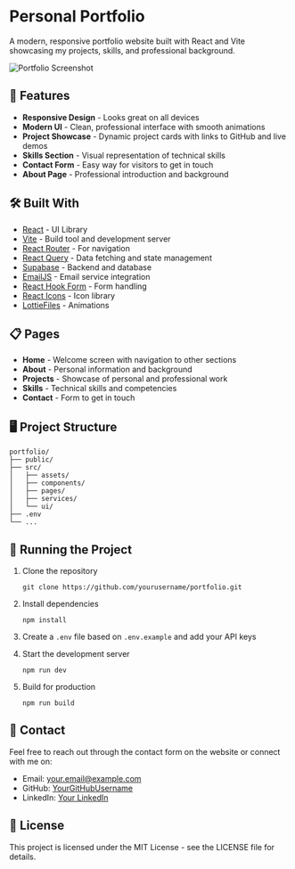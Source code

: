 # Personal Portfolio

A modern, responsive portfolio website built with React and Vite showcasing my projects, skills, and professional background.

![Portfolio Screenshot](./screenshot.png)

## 🚀 Features

- **Responsive Design** - Looks great on all devices
- **Modern UI** - Clean, professional interface with smooth animations
- **Project Showcase** - Dynamic project cards with links to GitHub and live demos
- **Skills Section** - Visual representation of technical skills
- **Contact Form** - Easy way for visitors to get in touch
- **About Page** - Professional introduction and background

## 🛠️ Built With

- [React](https://reactjs.org/) - UI Library
- [Vite](https://vitejs.dev/) - Build tool and development server
- [React Router](https://reactrouter.com/) - For navigation
- [React Query](https://tanstack.com/query/latest) - Data fetching and state management
- [Supabase](https://supabase.com/) - Backend and database
- [EmailJS](https://www.emailjs.com/) - Email service integration
- [React Hook Form](https://react-hook-form.com/) - Form handling
- [React Icons](https://react-icons.github.io/react-icons/) - Icon library
- [LottieFiles](https://lottiefiles.com/) - Animations

## 📋 Pages

- **Home** - Welcome screen with navigation to other sections
- **About** - Personal information and background
- **Projects** - Showcase of personal and professional work
- **Skills** - Technical skills and competencies
- **Contact** - Form to get in touch

## 🖥️ Project Structure

```
portfolio/
├── public/
├── src/
│   ├── assets/
│   ├── components/
│   ├── pages/
│   ├── services/
│   └── ui/
├── .env
└── ...
```

## 🚦 Running the Project

1. Clone the repository

   ```
   git clone https://github.com/yourusername/portfolio.git
   ```

2. Install dependencies

   ```
   npm install
   ```

3. Create a `.env` file based on `.env.example` and add your API keys

4. Start the development server

   ```
   npm run dev
   ```

5. Build for production
   ```
   npm run build
   ```

## 📱 Contact

Feel free to reach out through the contact form on the website or connect with me on:

- Email: your.email@example.com
- GitHub: [YourGitHubUsername](https://github.com/YourGitHubUsername)
- LinkedIn: [Your LinkedIn](https://linkedin.com/in/yourprofile)

## 📄 License

This project is licensed under the MIT License - see the LICENSE file for details.
